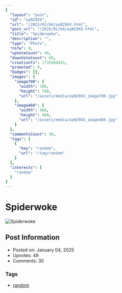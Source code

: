 ```yaml
---
{
  "layout": "post",
  "id": "ayN29XX",
  "url": "/2025/01/04/ayN29XX.html",
  "post_url": "/2025/01/04/ayN29XX.html",
  "title": "Spiderwoke",
  "description": "",
  "type": "Photo",
  "nsfw": 0,
  "upVoteCount": 49,
  "downVoteCount": 69,
  "creationTs": 1735994433,
  "promoted": 0,
  "badges": [],
  "images": {
    "image700": {
      "width": 700,
      "height": 700,
      "url": "/assets/media/ayN29XX_image700.jpg"
    },
    "image460": {
      "width": 460,
      "height": 460,
      "url": "/assets/media/ayN29XX_image460.jpg"
    }
  },
  "commentsCount": 30,
  "tags": [
    {
      "key": "random",
      "url": "/tag/random"
    }
  ],
  "interests": [
    "random"
  ]
}
---
```


# Spiderwoke

![Spiderwoke](/assets/media/ayN29XX_image700.jpg)

## Post Information

- Posted on: January 04, 2025
- Upvotes: 49
- Comments: 30

### Tags

- [random](/tag/random)

